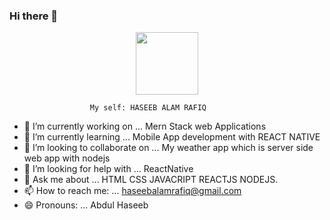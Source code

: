 ### Hi there 👋

<div id="header" align="center">
  <img src="https://media.giphy.com/media/qgQUggAC3Pfv687qPC/giphy.gif" width="100"/>
</div>

                      My self: HASEEB ALAM RAFIQ  

- 🔭 I’m currently working on ... Mern Stack web Applications
- 🌱 I’m currently learning ... Mobile App development with REACT NATIVE
- 👯 I’m looking to collaborate on ... My weather app which is server side web app with nodejs
- 🤔 I’m looking for help with ... ReactNative
- 💬 Ask me about ... HTML CSS JAVACRIPT REACTJS NODEJS.
- 📫 How to reach me: ... haseebalamrafiq@gmail.com
- 😄 Pronouns: ...  Abdul Haseeb

